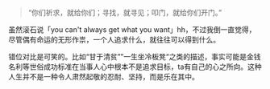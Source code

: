 >“你们祈求，就给你们；寻找，就寻见；叩门，就给你们开门。”

虽然滚石说「you can't always get what you want」hh，不过我倒一直觉得，尽管偶有命运的无形作祟，一个人追求什么，就往往可以得到什么。

错位对比是可笑的。比如“甘于清贫””一生坐冷板凳“之类的描述，事实可能是金钱名利等世俗成功标准在当事人心中根本不是追求目标，ta有自己的心之所向。这种人生并不是一种令人肃然起敬的忍耐、坚持，而是乐在其中。